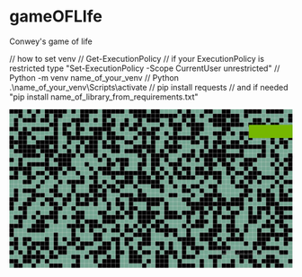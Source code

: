 # gameOFLIfe
Conwey's game of life 

// how to set venv
// Get-ExecutionPolicy
// if your ExecutionPolicy is restricted type "Set-ExecutionPolicy -Scope CurrentUser unrestricted"
// Python -m venv name_of_your_venv
// Python .\name_of_your_venv\Scripts\activate
// pip install requests
// and if needed "pip install name_of_library_from_requirements.txt"

![image](https://github.com/MAL0FEY-B0G0LUB0V/game_of_life/blob/master/Desktop-2022.11.07-11.40.52.02.gif)
